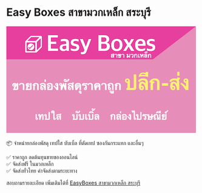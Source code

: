 # Easy Boxes สาขามวกเหล็ก สระบุรี

![](https://github.com/iPanupun/easyboxes/blob/master/banner-easyboxes.png "Easyboxes-muaklek")

📦 จำหน่ายกล่องพัสดุ เทปใส บับเบิ้ล ที่ตัดเทป ซองกันกระแทก และอื่นๆ 

✅ ราคาถูก ลดต้นทุนขายของออนไลน์\
✅ จัดส่งฟรี ในมวกเหล็ก\
✅ จัดส่งทั่วไทย ค่าจัดส่งตามระยะทาง

สอบถามรายละเอียด เพิ่มเติมได้ที่ [EasyBoxes สาขามวกเหล็ก สระบุรี](https://www.facebook.com/EasyboxesMuaklek)
